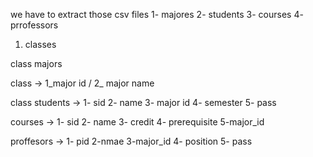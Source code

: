 we have to extract those csv files
1- majores 2- students 3- courses 4- prrofessors

1) classes

class majors

class -> 
1_major id / 2_ major name

class students ->
1- sid 2- name 3- major id 4- semester 5- pass

courses -> 1- sid 2- name 3- credit 4- prerequisite 5-major_id

proffesors -> 1- pid 2-nmae 3-major_id 4- position 5- pass

